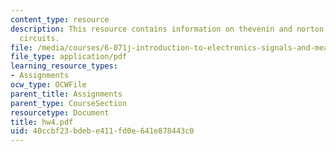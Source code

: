 ```yaml
---
content_type: resource
description: This resource contains information on thevenin and norton equivalent
  circuits.
file: /media/courses/6-071j-introduction-to-electronics-signals-and-measurement-spring-2006/40ccbf23bdebe411fd0e641e878443c0_hw4.pdf
file_type: application/pdf
learning_resource_types:
- Assignments
ocw_type: OCWFile
parent_title: Assignments
parent_type: CourseSection
resourcetype: Document
title: hw4.pdf
uid: 40ccbf23-bdeb-e411-fd0e-641e878443c0
---
```

